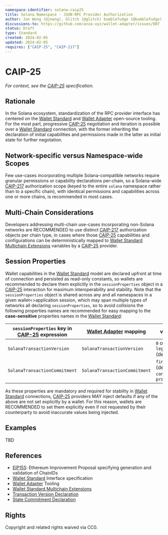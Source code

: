 ```yaml
---
namespace-identifier: solana-caip25
title: Solana Namespace - JSON-RPC Provider Authorization
author: Jon Wong (@jnwng), Glitch (@glitch) bumblefudge (@bumblefudge)
discussions-to: https://github.com/anza-xyz/wallet-adapter/issues/807
status: Draft
type: Standard
created: 2024-02-05
updated: 2024-02-05
requires: ["CAIP-25", "CAIP-217"]
---
```


# CAIP-25

_For context, see the [CAIP-25][] specification._

## Rationale

In the Solana ecosystem, standardization of the RPC provider interface has centered on the [Wallet Standard] and [Wallet Adapter] open-source tooling.
For the most part, progressive [CAIP-25] negotiation and iteration is possible over a [Wallet Standard] connection, with the former inheriting the declaration of initial capabilities and permissions made in the latter as initial state for further negotation.

## Network-specific versus Namespace-wide Scopes

Few use-cases incorporating multiple Solana-compatible networks require granular permissions or capability declarations per-chain, so a Solana-wide [CAIP-217] authorization scope (keyed to the entire `solana` namespace rather than to a specific chain), with identical permissions and capabilities across one or more chains, is recommended in most cases.

## Multi-Chain Considerations

Developers addressing multi-chain use-cases incorporating non-Solana networks are RECOMMENDED to use distinct [CAIP-217] authorization objects per chain type, in cases where those [CAIP-25] capabilities and configurations can be deterministically mapped to [Wallet Standard Multichain Extensions] variables by a [CAIP-25] provider.

## Session Properties

Wallet capabilities in the [Wallet Standard] model are declared upfront at time of connection and persisted as read-only constants, so wallets are recommended to declare them explicitly in the `sessionProperties` object in a [CAIP-25] interaction for maximum interoperability and stability.
Note that the `sessionProperties` object is shared across any and all namespaces in a given wallet<>application session, which may span multiple types of networks all declaring `sessionProperties`, so to avoid collisions the following properties names are recommended for easy mapping to the **case-sensitive** properties names in the [Wallet Standard]:

|`sessionProperties` key in [CAIP-25] expression|[Wallet Adapter] mapping|values|documentation|reference implementation|
|---|---|---|---|---|
|`SolanaTransactionVersion`|`SolanaTransactionVersion`|`0` or `legacy` (default)|[solana.com][Transaction Version Declaration]|[github.com][Transaction Version Refimpl]|
|`SolanaTransactionCommitment`|`SolanaTransactionCommitment`|`finalized` (default), `confirmed`, `processed`|[solana.com][State Commitment Declaration]|[github.com][State Commitment Refimpl]|

As these properties are mandatory and required for stability in [Wallet Standard] connections, [CAIP-25] providers MAY inject defaults if any of the above are not set explicitly by a wallet.
For this reason, wallets are RECOMMENDED to set them explicitly even if not requested by their counterparty to avoid inaccurate values being injected.

## Examples

TBD

## References

- [EIP155][]: Ethereum Improvement Proposal specifying generation and validation of ChainIDs
- [Wallet Standard][] Interface specification
- [Wallet Adapter][] Tooling
- [Wallet Standard Multichain Extensions][]
- [Transaction Version Declaration][]
- [State Commitment Declaration][]

[Wallet Adapter]: https://github.com/anza-xyz/wallet-adapter/tree/master?tab=readme-ov-file#wallet-adapter
[Wallet Standard]: https://wallet-standard.github.io/wallet-standard/
[Wallet Standard Multichain Extensions]: https://github.com/wallet-standard/wallet-standard/blob/master/EXTENSIONS.md
[Transaction Version Declaration]: https://solana.com/docs/core/transactions/versions#current-transaction-versions
[Transaction Version Refimpl]: https://github.com/anza-xyz/wallet-standard/blob/2c354cf07daa1d440ba9631fcefc5c00b07aa9dd/packages/core/features/src/signTransaction.ts#L31
[State Commitment Declaration]: https://solana.com/docs/rpc#configuring-state-commitment
[State Commitment Refimpl]: https://github.com/anza-xyz/wallet-standard/blob/2c354cf07daa1d440ba9631fcefc5c00b07aa9dd/packages/core/features/src/signTransaction.ts#L660
[CAIP-25]: https://github.com/ChainAgnostic/CAIPs/blob/master/CAIPs/caip-25.md
[CAIP-217]: https://github.com/ChainAgnostic/CAIPs/blob/master/CAIPs/caip-217.md
[EIP155]: https://eips.ethereum.org/EIPS/eip-155

## Rights

Copyright and related rights waived via CC0.
